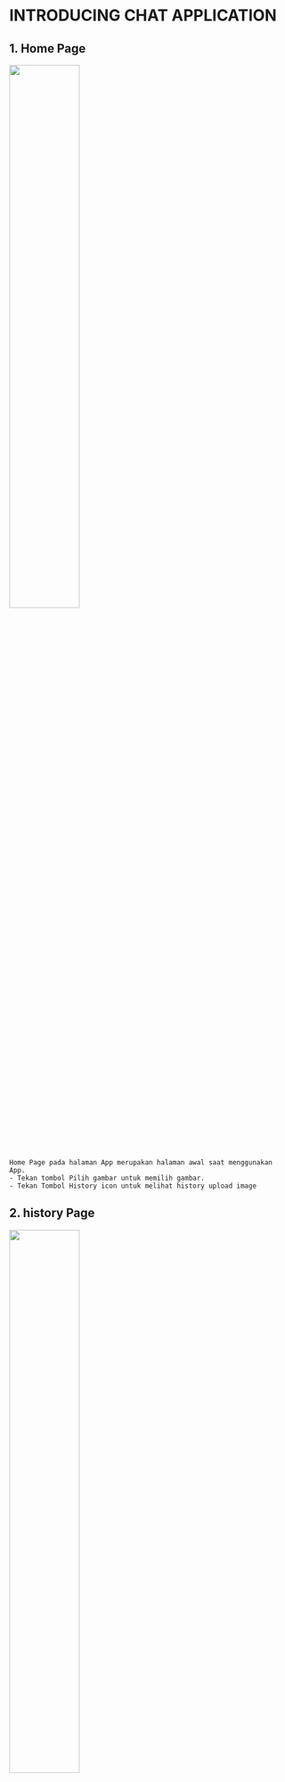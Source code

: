 
# INTRODUCING CHAT APPLICATION

## 1. Home Page
<img style="width : 50%;" src="./assets/home.png"></img>

    Home Page pada halaman App merupakan halaman awal saat menggunakan App. 
    - Tekan tombol Pilih gambar untuk memilih gambar.
    - Tekan Tombol History icon untuk melihat history upload image


## 2. history Page
<img style="width : 50%;" src="./assets/history.png"></img>

    History Page, yang berisi list dari history upload image
    - Disini kita hanya langsung mendapatkan list history saja

    ps : Apabila hanya loading yang muncul, Kemungkinan koneksi internet anda kurang baik, atau aplikasi sedang memanggil API

## 3. Notification 
<img style="width : 50%;" src="./assets/notifikasi.png"></img>

    Notifikasi muncul ketika user sukses untuk mengupload gambar ke backend

## 4. Pilih Page
<img style="width : 50%;" src="./assets/pilih.png"></img>

    Pilih page, yang berisi list gambar yang diambil menggunakan cameraRoll

## 5. Sukses Page
<img style="width : 50%;" src="./assets/pilih.png"></img>

    Sukses Page, hanya page ketika user berhasil upload image

## 5. Form Page
<img style="width : 50%;" src="./assets/form.png"></img>

    Form Page,Page yang digunakan user untuk input identitas


# How To Install The App ?

1. clone The repository
2. install all the package 
        
        $ yarn

4. clear gradle

        $ cd android && gradlew clean

5. run App on your android device

        $ react-native run-android

    - if there any problems like

            error Failed to install the app. Make sure you have an Android emulator running or a device connected.
        
    - make sure you have access to your android device or android emulator.

    - and check the list of devices

            $ adb devices
    
    - example response :

            $ adb devices

            List of devices attached
            adb server version (41) doesn't match this client (39); killing...
            * daemon started successfully
            emulator-5554   device

    - then go to step 5 to install the app on your devices

    - if there are many devices on list
    - example response : 

            $ adb devices

            List of devices attached
            adb server version (41) doesn't match this client (39); killing...
            * daemon started successfully
            emulator-5554   device
            emulator-5937   device
    
    - type this to install the App on selected devices

            $ react-native run-android emulator-5937



